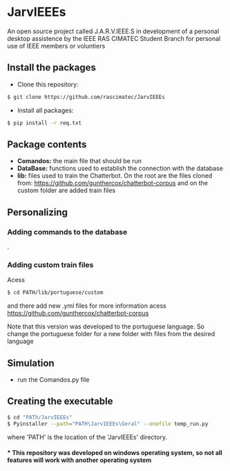 # JarvIEEEs
An open source project called J.A.R.V.IEEE.S in development of a personal desktop assistence by the IEEE RAS CIMATEC Student Branch for personal use of IEEE members or voluntiers

## Install the packages

- Clone this repository:
```bash
$ git clone https://github.com/rascimatec/JarvIEEEs
```

- Install all packages:
```bash
$ pip install -r req.txt
```

## Package contents
- **Comandos:** the main file that should be run
- **DataBase:** functions used to establish the connection with the database
- **lib:** files used to train the Chatterbot. On the root are the files cloned from: https://github.com/gunthercox/chatterbot-corpus and on the custom folder are added train files

## Personalizing
### Adding commands to the database
.
### Adding custom train files
Acess
```bash
$ cd PATH/lib/portuguese/custom
```
and there add new .yml files
for more information acess https://github.com/gunthercox/chatterbot-corpus

Note that this version was developed to the portuguese language. So change the portuguese folder for a new folder with files from the desired language

## Simulation
- run the Comandos.py file

## Creating the executable
```bash
$ cd "PATh/JarvIEEEs"
$ Pyinstaller --path="PATH\JarvIEEEs\Geral" --onefile temp_run.py 
```
where 'PATH' is the location of the 'JarvIEEEs' directory.


#### * This repository was developed on windows operating system, so not all features will work with another operating system